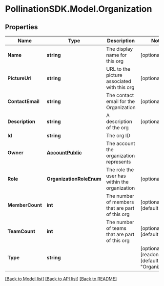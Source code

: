 
# PollinationSDK.Model.Organization

## Properties

Name | Type | Description | Notes
------------ | ------------- | ------------- | -------------
**Name** | **string** | The display name for this org | [optional] 
**PictureUrl** | **string** | URL to the picture associated with this org | [optional] 
**ContactEmail** | **string** | The contact email for the Organization | [optional] 
**Description** | **string** | A description of the org | [optional] 
**Id** | **string** | The org ID | 
**Owner** | [**AccountPublic**](AccountPublic.md) | The account the organization represents | 
**Role** | **OrganizationRoleEnum** | The role the user has within the organization | [optional] 
**MemberCount** | **int** | The number of members that are part of this org | [optional] [default to 0]
**TeamCount** | **int** | The number of teams that are part of this org | [optional] [default to 0]
**Type** | **string** |  | [optional] [readonly] [default to "Organization"]

[[Back to Model list]](../README.md#documentation-for-models)
[[Back to API list]](../README.md#documentation-for-api-endpoints)
[[Back to README]](../README.md)

